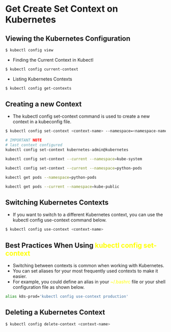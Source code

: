 # Get Create Set Context on Kubernetes
## Viewing the Kubernetes Configuration
```bash
$ kubectl config view
```
* Finding the Current Context in Kubectl
```bash
$ kubectl config current-context
```
* Listing Kubernetes Contexts
```bash
$ kubectl config get-contexts
```
## Creating a new Context
* The kubectl config set-context command is used to create a new context in a kubeconfig file.
```bash
$ kubectl config set-context <context-name> --namespace=<namespace-name> --user=<user-name> --cluster=<cluster-name>

# IMPORTANT NOTE
# last context configured
kubectl config set-context kubernetes-admin@kubernetes 

kubectl config set-context --current --namespace=kube-system

kubectl config set-context --current --namespace=python-pods

kubectl get pods --namespace=python-pods 

kubectl get pods --current --namespace=kube-public 


```

## Switching Kubernetes Contexts
* If you want to switch to a different Kubernetes context, you can use the kubectl config use-context command below.
```bash
$ kubectl config use-context <context-name>
```
## Best Practices When Using <span style="color: yellow;">kubectl config set-context</span>
* Switching between contexts is common when working with Kubernetes. 
* You can set aliases for your most frequently used contexts to make it easier. 
* For example, you could define an alias in your <span style="color: yellow;">~/.bashrc</span> file or your shell configuration file as shown below.
```bash
alias k8s-prod='kubectl config use-context production'
```
## Deleting a Kubernetes Context
```bash
$ kubectl config delete-context <context-name>

```


